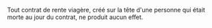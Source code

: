   
 Tout contrat de rente viagère, créé sur la tête d'une personne qui était morte au jour du contrat, ne produit aucun effet.  

  
